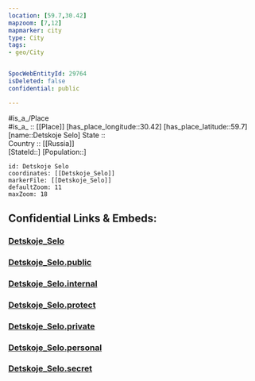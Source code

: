 ```yaml
---
location: [59.7,30.42] 
mapzoom: [7,12] 
mapmarker: city 
type: City
tags:
- geo/City


SpocWebEntityId: 29764
isDeleted: false
confidential: public

---
```

#is_a_/Place  
#is_a_ :: [[Place]] 
[has_place_longitude::30.42] 
[has_place_latitude::59.7] 
[name::Detskoje Selo] 
State ::  
Country :: [[Russia]]  
[StateId::] 
[Population::] 



```leaflet
id: Detskoje Selo
coordinates: [[Detskoje_Selo]] 
markerFile: [[Detskoje_Selo]] 
defaultZoom: 11 
maxZoom: 18
```


## Confidential Links & Embeds: 

### [Detskoje_Selo](/_Standards/Earth/Continent/Europe/Europe~East/Russia/Russia~NorthWest/St.Petersburg,City/City/Detskoje_Selo.md) 

### [Detskoje_Selo.public](/_public/Earth/Continent/Europe/Europe~East/Russia/Russia~NorthWest/St.Petersburg,City/City/Detskoje_Selo.public.md) 

### [Detskoje_Selo.internal](/_internal/Earth/Continent/Europe/Europe~East/Russia/Russia~NorthWest/St.Petersburg,City/City/Detskoje_Selo.internal.md) 

### [Detskoje_Selo.protect](/_protect/Earth/Continent/Europe/Europe~East/Russia/Russia~NorthWest/St.Petersburg,City/City/Detskoje_Selo.protect.md) 

### [Detskoje_Selo.private](/_private/Earth/Continent/Europe/Europe~East/Russia/Russia~NorthWest/St.Petersburg,City/City/Detskoje_Selo.private.md) 

### [Detskoje_Selo.personal](/_personal/Earth/Continent/Europe/Europe~East/Russia/Russia~NorthWest/St.Petersburg,City/City/Detskoje_Selo.personal.md) 

### [Detskoje_Selo.secret](/_secret/Earth/Continent/Europe/Europe~East/Russia/Russia~NorthWest/St.Petersburg,City/City/Detskoje_Selo.secret.md)

